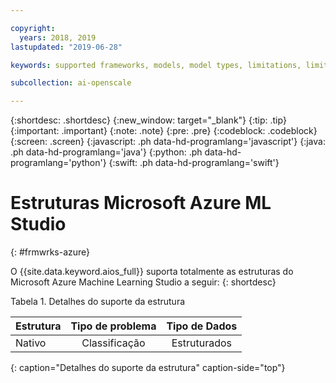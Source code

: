 ```yaml
---

copyright:
  years: 2018, 2019
lastupdated: "2019-06-28"

keywords: supported frameworks, models, model types, limitations, limits, azure

subcollection: ai-openscale

---
```


{:shortdesc: .shortdesc}
{:new_window: target="_blank"}
{:tip: .tip}
{:important: .important}
{:note: .note}
{:pre: .pre}
{:codeblock: .codeblock}
{:screen: .screen}
{:javascript: .ph data-hd-programlang='javascript'}
{:java: .ph data-hd-programlang='java'}
{:python: .ph data-hd-programlang='python'}
{:swift: .ph data-hd-programlang='swift'}

# Estruturas Microsoft Azure ML Studio
{: #frmwrks-azure}

O {{site.data.keyword.aios_full}} suporta totalmente as estruturas do Microsoft Azure Machine Learning Studio a seguir:
{: shortdesc}

Tabela 1. Detalhes do suporte da estrutura

| Estrutura | Tipo de problema | Tipo de Dados |
|:---|:---:|:---:|
| Nativo | Classificação | Estruturados |
{: caption="Detalhes do suporte da estrutura" caption-side="top"}



